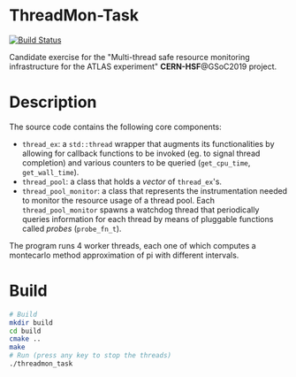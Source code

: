 # ThreadMon-Task
[![Build Status](https://travis-ci.com/ntauth/threadmon-task.svg?branch=master)](https://travis-ci.com/ntauth/threadmon-task)

Candidate exercise for the "Multi-thread safe resource monitoring infrastructure
for the ATLAS experiment" **CERN-HSF**@GSoC2019 project.

# Description
The source code contains the following core components:
- `thread_ex`: a `std::thread` wrapper that augments its functionalities by allowing for
    callback functions to be invoked (eg. to signal thread completion) and various counters
    to be queried (`get_cpu_time`, `get_wall_time`).
- `thread_pool`: a class that holds a *vector* of `thread_ex`'s.
- `thread_pool_monitor`: a class that represents the instrumentation needed to monitor
   the resource usage of a thread pool. Each `thread_pool_monitor` spawns a watchdog thread
   that periodically queries information for each thread by means of pluggable functions
   called *probes* (`probe_fn_t`).
   
The program runs 4 worker threads, each one of which computes a montecarlo method approximation
of pi with different intervals.

# Build
```bash
# Build
mkdir build
cd build
cmake ..
make
# Run (press any key to stop the threads)
./threadmon_task
````
